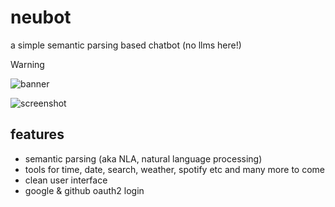 # neubot
a simple semantic parsing based chatbot (no llms here!)

> [!Warning]

![banner](https://github.com/user-attachments/assets/c3f52133-1a6a-49e3-ba75-92c8583017fa)

![screenshot](https://github.com/user-attachments/assets/1620f8a0-359d-47ce-b870-8b312779825f)

## features
- semantic parsing (aka NLA, natural language processing)
- tools for time, date, search, weather, spotify etc and many more to come
- clean user interface
- google & github oauth2 login
